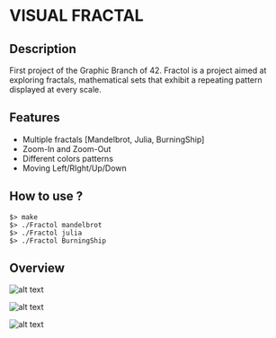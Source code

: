 # VISUAL FRACTAL

## Description

First project of the Graphic Branch of 42.
Fractol is a project aimed at exploring fractals, mathematical sets that exhibit a repeating pattern displayed at every scale. 

## Features

* Multiple fractals [Mandelbrot, Julia, BurningShip]
* Zoom-In and Zoom-Out
* Different colors patterns
* Moving Left/RIght/Up/Down


## How to use ?

```
$> make
$> ./Fractol mandelbrot
$> ./Fractol julia
$> ./Fractol BurningShip
```

## Overview

![alt text](https://github.com/HYYPNNOSS/Visual-Fractal/Visual-Fractals/img/MB.png)

![alt text](https://github.com/HYYPNNOSS/Visual-Fractal/Visual-Fractals/img/julia.png)

![alt text](https://github.com/HYYPNNOSS/Visual-Fractal/Visual-Fractals/img/BS.png)
